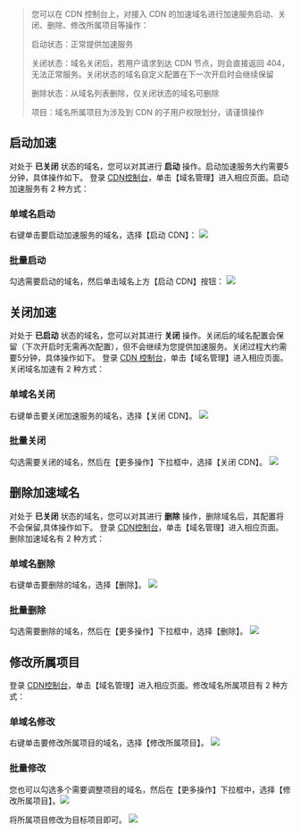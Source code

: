 > 您可以在 CDN 控制台上，对接入 CDN 的加速域名进行加速服务启动、关闭、删除、修改所属项目等操作：
>
> 启动状态：正常提供加速服务
>
> 关闭状态：域名关闭后，若用户请求到达 CDN 节点，则会直接返回 404，无法正常服务。关闭状态的域名自定义配置在下一次开启时会继续保留
>
> 删除状态：从域名列表删除，仅关闭状态的域名可删除
>
> 项目：域名所属项目为涉及到 CDN 的子用户权限划分，请谨慎操作

## 启动加速
对处于 **已关闭** 状态的域名，您可以对其进行 **启动** 操作。启动加速服务大约需要5分钟，具体操作如下。
登录 [CDN控制台](http://console.tcecqpoc.fsphere.cn/cdn)，单击【域名管理】进入相应页面。启动加速服务有 2 种方式：
### 单域名启动

右键单击要启动加速服务的域名，选择【启动 CDN】：
![](http://imgcache.tcecqpoc.fsphere.cn/image/mc.qcloudimg.com/static/img/a0f73d9f7338432cbe3bf14283fb57a5/start-host-1.png)

### 批量启动

勾选需要启动的域名，然后单击域名上方【启动 CDN】按钮：
![](http://imgcache.tcecqpoc.fsphere.cn/image/mc.qcloudimg.com/static/img/e3d7e8e2f97d627f85d189cc5a479173/start-host2.png)

## 关闭加速
对处于 **已启动** 状态的域名，您可以对其进行 **关闭** 操作。关闭后的域名配置会保留（下次开启时无需再次配置），但不会继续为您提供加速服务。关闭过程大约需要5分钟，具体操作如下。
登录 [CDN 控制台](http://console.tcecqpoc.fsphere.cn/cdn)，单击【域名管理】进入相应页面。关闭域名加速有 2 种方式：

### 单域名关闭

右键单击要关闭加速服务的域名，选择【关闭 CDN】。
![](http://imgcache.tcecqpoc.fsphere.cn/image/mc.qcloudimg.com/static/img/e8b01dbc0f4fa0c568019c5d84284ff6/close-host-1.png)

### 批量关闭

勾选需要关闭的域名，然后在【更多操作】下拉框中，选择【关闭 CDN】。
![](http://imgcache.tcecqpoc.fsphere.cn/image/mc.qcloudimg.com/static/img/64bbb385cfd4bbd49cc00af9b23eb7c3/close-host-2.png)

## 删除加速域名
对处于 **已关闭** 状态的域名，您可以对其进行 **删除** 操作，删除域名后，其配置将不会保留,具体操作如下。
登录 [CDN控制台](http://console.tcecqpoc.fsphere.cn/cdn)，单击【域名管理】进入相应页面。删除加速域名有 2 种方式：

### 单域名删除

右键单击要删除的域名，选择【删除】。
![](http://imgcache.tcecqpoc.fsphere.cn/image/mc.qcloudimg.com/static/img/7274197d45400e264b194ad1d38324ed/delete-host-1.png)

### 批量删除

勾选需要删除的域名，然后在【更多操作】下拉框中，选择【删除】。
![](http://imgcache.tcecqpoc.fsphere.cn/image/mc.qcloudimg.com/static/img/0b88ba5e3b4a6b14c916f1910915247e/delete-host-2.png)

## 修改所属项目
登录 [CDN控制台](http://console.tcecqpoc.fsphere.cn/cdn)，单击【域名管理】进入相应页面。修改域名所属项目有 2 种方式：

### 单域名修改

右键单击要修改所属项目的域名，选择【修改所属项目】。
![](http://imgcache.tcecqpoc.fsphere.cn/image/mc.qcloudimg.com/static/img/ac4f33135a67e563e277c334c6584475/change-project-1.png)

### 批量修改

您也可以勾选多个需要调整项目的域名，然后在【更多操作】下拉框中，选择【修改所属项目】。![](http://imgcache.tcecqpoc.fsphere.cn/image/mc.qcloudimg.com/static/img/568ccd79f674d9b342068bda3a4cc16f/change-project-2.png)

将所属项目修改为目标项目即可。
![](http://imgcache.tcecqpoc.fsphere.cn/image/mc.qcloudimg.com/static/img/3ed0fbce512c07b2e913579c6bb90a67/change-project-3.png)